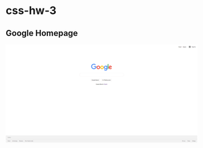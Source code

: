 # css-hw-3

## Google Homepage 

![img](https://raw.githubusercontent.com/halibal/css-hw-3/main/CSS-Homework-3/google-homepage.png)
